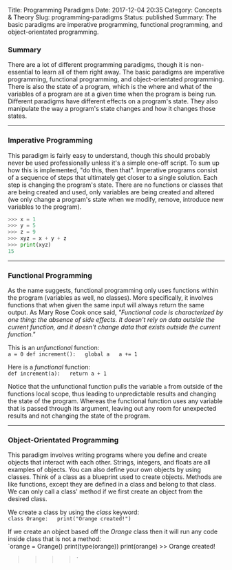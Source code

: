Title: Programming Paradigms
Date: 2017-12-04 20:35
Category: Concepts & Theory
Slug: programming-paradigms
Status: published
Summary: The basic paradigms are imperative programming, functional programming, and object-orientated programming.

### Summary

There are a lot of different programming paradigms, though it is
non-essential to learn all of them right away. The basic paradigms are
imperative programming, functional programming, and object-orientated
programming. There is also the state of a program, which is the where
and what of the variables of a program are at a given time when the
program is being run. Different paradigms have different effects on a
program's state. They also manipulate the way a program's state changes
and how it changes those states.

---

### Imperative Programming

This paradigm is fairly easy to understand, though this should probably
never be used professionally unless it's a simple one-off script. To sum
up how this is implemented, "do this, then that". Imperative programs
consist of a sequence of steps that ultimately get closer to a single
solution. Each step is changing the program's state. There are no
functions or classes that are being created and used, only variables are
being created and altered (we only change a program's state when we
modify, remove, introduce new variables to the program).

```python
>>> x = 1
>>> y = 5
>>> z = 9
>>> xyz = x + y + z
>>> print(xyz) 
15
```

---

### Functional Programming

As the name suggests, functional programming only uses functions within
the program (variables as well, no classes). More specifically, it
involves functions that when given the same input will always return the
same output. As Mary Rose Cook once said, *"Functional code is
characterized by one thing: the absence of side effects. It doesn't rely
on data outside the current function, and it doesn't change data that
exists outside the current function."*

This is an *unfunctional* function:  
`a = 0 def increment():   global a   a += 1`

Here is a *functional* function:  
`def increment(a):   return a + 1`

Notice that the unfunctional function pulls the variable `a` from
outside of the functions local scope, thus leading to unpredictable
results and changing the state of the program. Whereas the functional
function uses any variable that is passed through its argument, leaving
out any room for unexpected results and not changing the state of the
program.

---

### Object-Orientated Programming

This paradigm involves writing programs where you define and create
objects that interact with each other. Strings, integers, and floats are
all examples of objects. You can also define your own objects by using
classes. Think of a class as a blueprint used to create objects. Methods
are like functions, except they are defined in a class and belong to
that class. We can only call a class' method if we first create an
object from the desired class.

We create a class by using the *class* keyword:  
`class Orange:   print("Orange created!")`

If we create an object based off the *Orange* class then it will run any
code inside class that is not a method:  
`orange = Orange() print(type(orange)) print(orange) >> Orange created!
>> >> `
